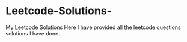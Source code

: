 # Leetcode-Solutions-
My Leetcode Solutions 
Here I have provided all the leetcode  questions solutions I have done.
